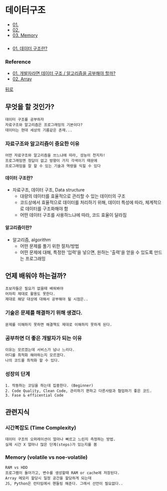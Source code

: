 # 데이터구조 
* [01. ](#1)
* [02. ](#2)
* [03. Memory](#3-memory)

### 
* [01. 데이터 구조란?](01_Data_structure.md)


### Reference
* [01. 개발자라면 데이터 구조 / 알고리즘을 공부해야 할까?](https://www.youtube.com/watch?v=9TyyMtlk5i4)  
* [02. Array](https://www.youtube.com/watch?v=NFETSCJON2M)

[뒤로](../README.md)  


## 무엇을 할 것인가?
    데이터 구조를 공부하자
    자료구조와 알고리즘은 프로그래밍의 기본이다? 
    데이터는 현대 세상의 기름같은 존재...
    
### 자료구조와 알고리즘이 중요한 이유
    어떤 자료구조와 알고리즘을 쓰느냐에 따라, 성능이 천지차!
    프로그래밍엔 정답이 없고 방향이 가지 각색이기 때문에 
    프로그래밍을 잘 할 수 있는 기술과 역량을 익힐 수 있다


#### 데이터 구조란?
* 자료구조, 데이터 구조, Data structure 
  * 대량의 데이터를 효율적으로 관리할 수 있는 데이터의 구조
  * 코드상에서 효율적으로 데이터를 처리하기 위해, 데이터 특성에 따라, 체계적으로 데이터를 구조화해야 함
  * 어떤 데이터 구조를 사용하느냐에 따라, 코드 효율이 달라짐

#### 알고리즘이란?
* 알고리즘, algorithm
    * 어떤 문제를 풀기 위한 절차/방법
    * 어떤 문제에 대해, 특정한 '입력'을 넣으면, 원하는 '출력'을 얻을 수 있도록 만드는 프로그래밍
    

## 언제 배워야 하는걸까? 
    초보자들은 필요가 없을때 배워봐야 
    어차피 제대로 활용도 못한다.
    제대로 해당 대상에 대해서 공부해야 될 시점은..

### 기술은 문제를 해결하기 위해 생겼다.
    문제를 이해하지 못하면 해결책도 제대로 이해하지 못하게 된다.
    
### 공부하면 더 좋은 개발자가 되는 이유
    이유는 모르겠는데 서비스가 넘나 느리다.
    어디를 최적화 해야하는지 모르겠다.
    나의 코드를 최적화 할 수 있다.

### 성장의 단계
    1. 작동하는 코딩을 하는데 집중한다. (Beginner)
    2. Code Quality, Clean Code, 관리하기 편하고 다른사람과 협업하기 좋은 코드.
    3. Fase & efficential Code
 
## 관련지식
### 시간복잡도 (Time Complexity) 
    데이터 구조의 오퍼레이션이 얼마나 빠르고 느린지 측정하는 방법.
    실제 시간 X 얼마나 많은 단계(steps)가 있는지를 봄

### Memory (volatile vs noe-volatile) 
    RAM vs HDD
    프로그램이 돌아가고, 변수를 생성할때 RAM or cache에 저장된다.
    Array 메모리 할당시 일정 공간을 할당하게 되는데
    JS, Python은 런타임에서 핸들링 해준다. 그래서 선언이 필요없다..


